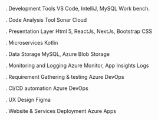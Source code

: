 . Development Tools
VS Code, IntelliJ, MySQL Work bench.

. Code Analysis Tool
Sonar Cloud

. Presentation Layer
Html 5, ReactJs, NextJs, Bootstrap CSS

. Microservices
Kotlin

. Data Storage
MySQL, Azure Blob Storage

. Monitoring and Logging
Azure Monitor, App Insights Logs

. Requirement Gathering & testing
Azure DevOps

. CI/CD automation
Azure DevOps

. UX Design
Figma

. Website & Services Deployment
Azure Apps